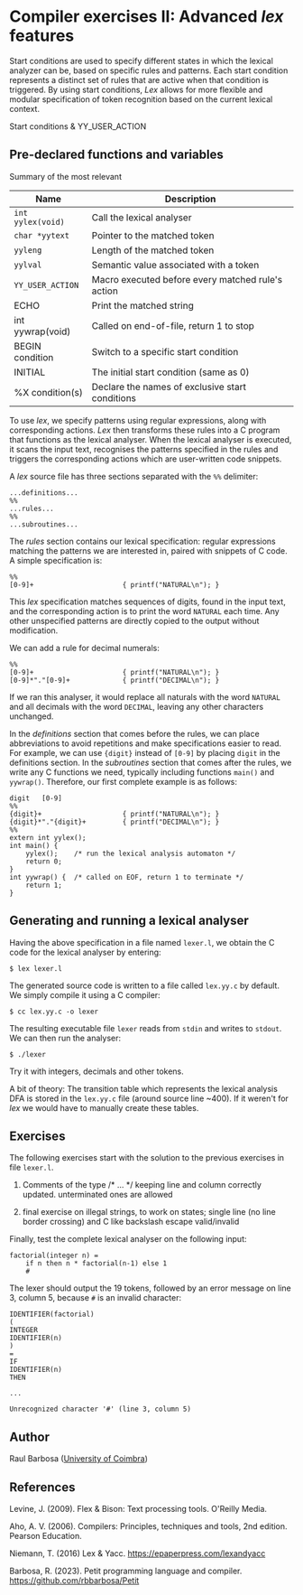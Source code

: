# Compiler exercises II: Advanced _lex_ features

Start conditions are used to specify different states in which the lexical analyzer can be, based on specific rules and patterns. Each start condition represents a distinct set of rules that are active when that condition is triggered. By using start conditions, _Lex_ allows for more flexible and modular specification of token recognition based on the current lexical context.

Start conditions & YY_USER_ACTION

## Pre-declared functions and variables

Summary of the most relevant

| Name                | Description                          |
| ------------------- | ------------------------------------ |
| ``int yylex(void)`` | Call the lexical analyser            |
| ``char *yytext`` 	  | Pointer to the matched token        |
| ``yyleng``          | Length of the matched token         |
| ``yylval``          | Semantic value associated with a token |
| ``YY_USER_ACTION``  | Macro executed before every matched rule's action |
| ECHO | Print the matched string |
| int yywrap(void) | Called on end-of-file, return 1 to stop |
| BEGIN condition | Switch to a specific start condition |
| INITIAL |	The initial start condition (same as 0) |
| %X condition(s) | Declare the names of exclusive start conditions |





To use _lex_, we specify patterns using regular expressions, along with corresponding actions. _Lex_ then transforms these rules into a C program that functions as the lexical analyser. When the lexical analyser is executed, it scans the input text, recognises the patterns specified in the rules and triggers the corresponding actions which are user-written code snippets.

A _lex_ source file has three sections separated with the `%%` delimiter:

    ...definitions...
    %% 
    ...rules...
    %% 
    ...subroutines...

The _rules_ section contains our lexical specification: regular expressions matching the patterns we are interested in, paired with snippets of C code. A simple specification is:

    %%
    [0-9]+                      { printf("NATURAL\n"); }

This _lex_ specification matches sequences of digits, found in the input text, and the corresponding action is to print the word ``NATURAL`` each time. Any other unspecified patterns are directly copied to the output without modification.

We can add a rule for decimal numerals:

    %%
    [0-9]+                      { printf("NATURAL\n"); }
    [0-9]*"."[0-9]+             { printf("DECIMAL\n"); }

If we ran this analyser, it would replace all naturals with the word ``NATURAL`` and all decimals with the word ``DECIMAL``, leaving any other characters unchanged.

In the _definitions_ section that comes before the rules, we can place abbreviations to avoid repetitions and make specifications easier to read. For example, we can use ``{digit}`` instead of ``[0-9]`` by placing ``digit`` in the definitions section. In the _subroutines_ section that comes after the rules, we write any C functions we need, typically including functions ``main()`` and ``yywrap()``. Therefore, our first complete example is as follows:

    digit   [0-9]
    %%
    {digit}+                    { printf("NATURAL\n"); }
    {digit}*"."{digit}+         { printf("DECIMAL\n"); }
    %%
    extern int yylex();
    int main() {
        yylex();    /* run the lexical analysis automaton */
        return 0;
    }
    int yywrap() {  /* called on EOF, return 1 to terminate */
        return 1;
    }

## Generating and running a lexical analyser

Having the above specification in a file named ``lexer.l``, we obtain the C code for the lexical analyser by entering:

    $ lex lexer.l

The generated source code is written to a file called ``lex.yy.c`` by default. We simply compile it using a C compiler:

    $ cc lex.yy.c -o lexer

The resulting executable file ``lexer`` reads from ``stdin`` and writes to ``stdout``. We can then run the analyser:

    $ ./lexer

Try it with integers, decimals and other tokens.

A bit of theory: The transition table which represents the lexical analysis DFA is stored in the ``lex.yy.c`` file (around source line ~400). If it weren't for _lex_ we would have to manually create these tables.


## Exercises

The following exercises start with the solution to the previous exercises in file ``lexer.l``.

1. Comments of the type /* ... */ keeping line and column correctly updated. unterminated ones are allowed

2. final exercise on illegal strings, to work on states; single line (no line border crossing) and C like backslash escape valid/invalid 

Finally, test the complete lexical analyser on the following input:

    factorial(integer n) =
        if n then n * factorial(n-1) else 1
        #

The lexer should output the 19 tokens, followed by an error message on line 3, column 5, because ``#`` is an invalid character:

    IDENTIFIER(factorial)
    (
    INTEGER
    IDENTIFIER(n)
    )
    =
    IF
    IDENTIFIER(n)
    THEN

    ...

    Unrecognized character '#' (line 3, column 5)

## Author

Raul Barbosa ([University of Coimbra](https://apps.uc.pt/mypage/faculty/uc26844))

## References

Levine, J. (2009). Flex & Bison: Text processing tools. O'Reilly Media.

Aho, A. V. (2006). Compilers: Principles, techniques and tools, 2nd edition. Pearson Education.

Niemann, T. (2016) Lex & Yacc. https://epaperpress.com/lexandyacc

Barbosa, R. (2023). Petit programming language and compiler. https://github.com/rbbarbosa/Petit

